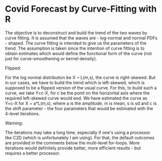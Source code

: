 # Covid Forecast by Curve-Fitting with R

The objective is to deconstruct and build the trend of the two waves by curve fitting. It is assumed that the waves are - log-normal and normal PDFs - shaped. The curve fitting is intended to give us the parameters of the trend. The assumption is taken since the intention of curve fitting is to obtain estimates which would define the functional form of the curve (not just for curve-smoothening or kernel density).

Flipped:

For the log normal distribution be X ~ L(m,s), the curve is right-skewed. But in our cases, we have to build the trend which is left-skewed, which is supposed to be a flipped version of the usual curve. For this, to build such a curve, we take Y=c-X, for c be the point on the horizontal axis where the required left-skewed curve would end. We have estimated the curve as Y=c-X for X ~ a*L(m,s), where a is the amplitude, m is mean, s is sd and c is the shift parameter - the four parameters that would be estimated with the 4-level iterations.

Warning:

The iterations may take a long time, especially if one's using a processor like C2D (which is unfortunately I am using). For that, the default outcomes are provided in the comments below the multi-level for-loops. More iterations would definitely provide better, more efficient results - but requires a better processor.
